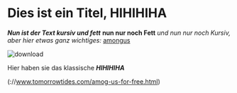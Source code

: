 # Dies ist ein Titel, HIHIHIHA
***Nun ist der Text kursiv und fett***
**nun nur noch Fett**
*und nun nur noch Kursiv, aber hier etwas ganz wichtiges:*
[amongus](https://de.wikipedia.org/wiki/Among_Us)

![download](https://user-images.githubusercontent.com/110892537/183612409-1325324e-99a8-4e01-ad09-9d434a98cc44.jpg)

Hier haben sie das klassische ***HIHIHIHA***

(://www.tomorrowtides.com/amog-us-for-free.html)
